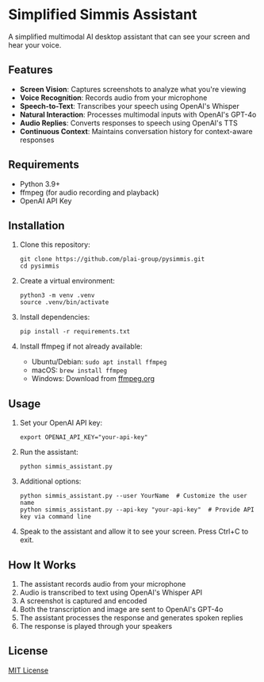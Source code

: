 # Simplified Simmis Assistant

A simplified multimodal AI desktop assistant that can see your screen and hear your voice.

## Features

- **Screen Vision**: Captures screenshots to analyze what you're viewing
- **Voice Recognition**: Records audio from your microphone
- **Speech-to-Text**: Transcribes your speech using OpenAI's Whisper
- **Natural Interaction**: Processes multimodal inputs with OpenAI's GPT-4o
- **Audio Replies**: Converts responses to speech using OpenAI's TTS
- **Continuous Context**: Maintains conversation history for context-aware responses

## Requirements

- Python 3.9+
- ffmpeg (for audio recording and playback)
- OpenAI API Key

## Installation

1. Clone this repository:
   ```
   git clone https://github.com/plai-group/pysimmis.git
   cd pysimmis
   ```

2. Create a virtual environment:
   ```
   python3 -m venv .venv
   source .venv/bin/activate
   ```

3. Install dependencies:
   ```
   pip install -r requirements.txt
   ```

4. Install ffmpeg if not already available:
   - Ubuntu/Debian: `sudo apt install ffmpeg`
   - macOS: `brew install ffmpeg`
   - Windows: Download from [ffmpeg.org](https://ffmpeg.org/download.html)

## Usage

1. Set your OpenAI API key:
   ```
   export OPENAI_API_KEY="your-api-key"
   ```

2. Run the assistant:
   ```
   python simmis_assistant.py
   ```

3. Additional options:
   ```
   python simmis_assistant.py --user YourName  # Customize the user name
   python simmis_assistant.py --api-key "your-api-key"  # Provide API key via command line
   ```

4. Speak to the assistant and allow it to see your screen. Press Ctrl+C to exit.

## How It Works

1. The assistant records audio from your microphone
2. Audio is transcribed to text using OpenAI's Whisper API
3. A screenshot is captured and encoded
4. Both the transcription and image are sent to OpenAI's GPT-4o
5. The assistant processes the response and generates spoken replies
6. The response is played through your speakers

## License

[MIT License](LICENSE)
